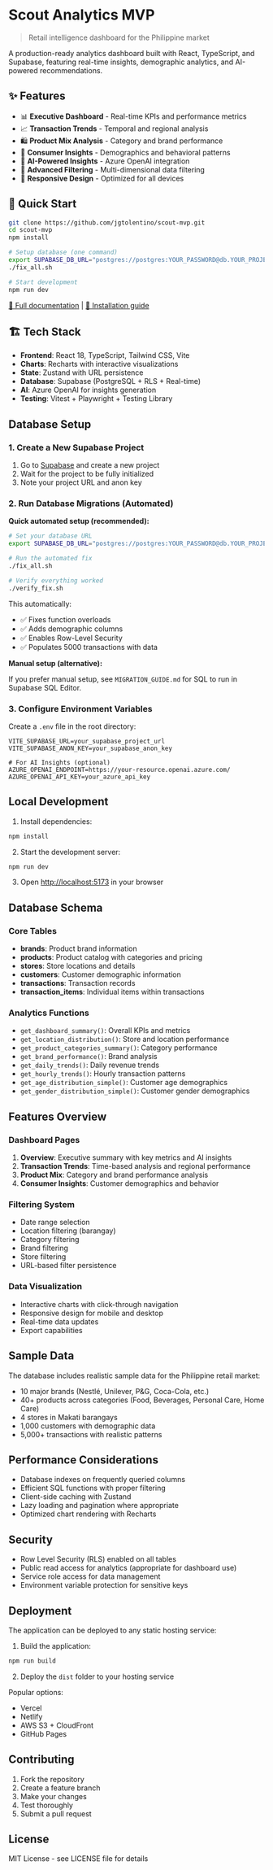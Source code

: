 # Scout Analytics MVP

> Retail intelligence dashboard for the Philippine market

A production-ready analytics dashboard built with React, TypeScript, and Supabase, featuring real-time insights, demographic analytics, and AI-powered recommendations.

## ✨ Features

- 📊 **Executive Dashboard** - Real-time KPIs and performance metrics
- 📈 **Transaction Trends** - Temporal and regional analysis  
- 🛍️ **Product Mix Analysis** - Category and brand performance
- 👥 **Consumer Insights** - Demographics and behavioral patterns
- 🤖 **AI-Powered Insights** - Azure OpenAI integration
- 🎯 **Advanced Filtering** - Multi-dimensional data filtering
- 📱 **Responsive Design** - Optimized for all devices

## 🚀 Quick Start

```bash
git clone https://github.com/jgtolentino/scout-mvp.git
cd scout-mvp
npm install

# Setup database (one command)
export SUPABASE_DB_URL="postgres://postgres:YOUR_PASSWORD@db.YOUR_PROJECT_REF.supabase.co:5432/postgres"
./fix_all.sh

# Start development
npm run dev
```

[📖 Full documentation](./docs/) | [🔧 Installation guide](./docs/quick-start.md)

## 🏗️ Tech Stack

- **Frontend**: React 18, TypeScript, Tailwind CSS, Vite
- **Charts**: Recharts with interactive visualizations
- **State**: Zustand with URL persistence
- **Database**: Supabase (PostgreSQL + RLS + Real-time)
- **AI**: Azure OpenAI for insights generation
- **Testing**: Vitest + Playwright + Testing Library

## Database Setup

### 1. Create a New Supabase Project

1. Go to [Supabase](https://supabase.com) and create a new project
2. Wait for the project to be fully initialized
3. Note your project URL and anon key

### 2. Run Database Migrations (Automated)

**Quick automated setup (recommended):**

```bash
# Set your database URL
export SUPABASE_DB_URL="postgres://postgres:YOUR_PASSWORD@db.YOUR_PROJECT_REF.supabase.co:5432/postgres"

# Run the automated fix
./fix_all.sh

# Verify everything worked
./verify_fix.sh
```

This automatically:
- ✅ Fixes function overloads
- ✅ Adds demographic columns
- ✅ Enables Row-Level Security
- ✅ Populates 5000 transactions with data

**Manual setup (alternative):**

If you prefer manual setup, see `MIGRATION_GUIDE.md` for SQL to run in Supabase SQL Editor.

### 3. Configure Environment Variables

Create a `.env` file in the root directory:

```env
VITE_SUPABASE_URL=your_supabase_project_url
VITE_SUPABASE_ANON_KEY=your_supabase_anon_key

# For AI Insights (optional)
AZURE_OPENAI_ENDPOINT=https://your-resource.openai.azure.com/
AZURE_OPENAI_API_KEY=your_azure_api_key
```

## Local Development

1. Install dependencies:
```bash
npm install
```

2. Start the development server:
```bash
npm run dev
```

3. Open [http://localhost:5173](http://localhost:5173) in your browser

## Database Schema

### Core Tables

- **brands**: Product brand information
- **products**: Product catalog with categories and pricing
- **stores**: Store locations and details
- **customers**: Customer demographic information
- **transactions**: Transaction records
- **transaction_items**: Individual items within transactions

### Analytics Functions

- `get_dashboard_summary()`: Overall KPIs and metrics
- `get_location_distribution()`: Store and location performance
- `get_product_categories_summary()`: Category performance
- `get_brand_performance()`: Brand analysis
- `get_daily_trends()`: Daily revenue trends
- `get_hourly_trends()`: Hourly transaction patterns
- `get_age_distribution_simple()`: Customer age demographics
- `get_gender_distribution_simple()`: Customer gender demographics

## Features Overview

### Dashboard Pages

1. **Overview**: Executive summary with key metrics and AI insights
2. **Transaction Trends**: Time-based analysis and regional performance
3. **Product Mix**: Category and brand performance analysis
4. **Consumer Insights**: Customer demographics and behavior

### Filtering System

- Date range selection
- Location filtering (barangay)
- Category filtering
- Brand filtering
- Store filtering
- URL-based filter persistence

### Data Visualization

- Interactive charts with click-through navigation
- Responsive design for mobile and desktop
- Real-time data updates
- Export capabilities

## Sample Data

The database includes realistic sample data for the Philippine retail market:

- 10 major brands (Nestlé, Unilever, P&G, Coca-Cola, etc.)
- 40+ products across categories (Food, Beverages, Personal Care, Home Care)
- 4 stores in Makati barangays
- 1,000 customers with demographic data
- 5,000+ transactions with realistic patterns

## Performance Considerations

- Database indexes on frequently queried columns
- Efficient SQL functions with proper filtering
- Client-side caching with Zustand
- Lazy loading and pagination where appropriate
- Optimized chart rendering with Recharts

## Security

- Row Level Security (RLS) enabled on all tables
- Public read access for analytics (appropriate for dashboard use)
- Service role access for data management
- Environment variable protection for sensitive keys

## Deployment

The application can be deployed to any static hosting service:

1. Build the application:
```bash
npm run build
```

2. Deploy the `dist` folder to your hosting service

Popular options:
- Vercel
- Netlify
- AWS S3 + CloudFront
- GitHub Pages

## Contributing

1. Fork the repository
2. Create a feature branch
3. Make your changes
4. Test thoroughly
5. Submit a pull request

## License

MIT License - see LICENSE file for details